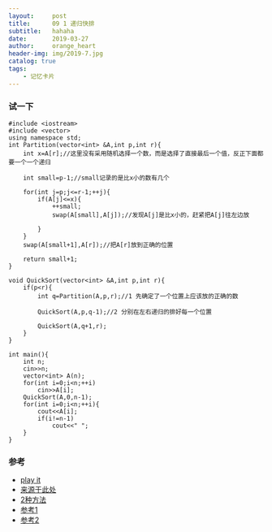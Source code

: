```yaml
---
layout:     post
title:      09 1 递归快排
subtitle:   hahaha
date:       2019-03-27
author:     orange_heart
header-img: img/2019-7.jpg
catalog: true
tags:
    - 记忆卡片
---
```


### 试一下

```objc
#include <iostream>
#include <vector>
using namespace std;
int Partition(vector<int> &A,int p,int r){
    int x=A[r];//这里没有采用随机选择一个数，而是选择了直接最后一个值，反正下面都要一个一个递归
    
    int small=p-1;//small记录的是比x小的数有几个
    
    for(int j=p;j<=r-1;++j){
        if(A[j]<=x){
            ++small;
            swap(A[small],A[j]);//发现A[j]是比x小的，赶紧把A[j]往左边放
            
        }
    }
    swap(A[small+1],A[r]);//把A[r]放到正确的位置
    
    return small+1;
}
 
void QuickSort(vector<int> &A,int p,int r){
    if(p<r){
        int q=Partition(A,p,r);//1 先确定了一个位置上应该放的正确的数
        
        QuickSort(A,p,q-1);//2 分别在左右递归的排好每一个位置
        
        QuickSort(A,q+1,r);
    }
}
 
int main(){
    int n;
    cin>>n;
    vector<int> A(n);
    for(int i=0;i<n;++i)
        cin>>A[i];
    QuickSort(A,0,n-1);
    for(int i=0;i<n;++i){
        cout<<A[i];
        if(i!=n-1)
            cout<<" ";
    }
}

```

### 参考

- [play it](https://www.nowcoder.com/questionTerminal/3385982ae71d4a1ca8bf3d03614c0325)
- [来源于此处](https://blog.csdn.net/jw903/article/details/35282035)
- [2种方法](https://www.zybuluo.com/Ggmatch/note/1036346)
- [参考1](https://github.com/zhedahht/CodingInterviewChinese2)
- [参考2](https://github.com/gatieme/CodingInterviews)
<!--stackedit_data:
eyJoaXN0b3J5IjpbMTYyMzI5NjA3OSwtNjQyOTE1NzUsMjA0Nj
EyODY2OF19
-->